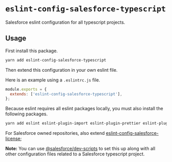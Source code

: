 # `eslint-config-salesforce-typescript`

Salesforce eslint configuration for all typescript projects.

## Usage

First install this package.

```bash
yarn add eslint-config-salesforce-typescript
```

Then extend this configuration in your own eslint file.

Here is an example using a `.eslintrc.js` file.

```javascript
module.exports = {
  extends: ['eslint-config-salesforce-typescript'],
};
```

Because eslint requires all eslint packages locally, you must also install the following packages.

```bash
yarn add eslint eslint-plugin-import eslint-plugin-prettier eslint-plugin-jsdoc @typescript-eslint/eslint-plugin @typescript-eslint/parser
```

For Salesforce owned repositories, also extend [eslint-config-salesforce-license](../eslint-config-salesforce-license);

**Note:** You can use [@salesforce/dev-scripts]() to set this up along with all other configuration files related to a Salesforce typescript project.
